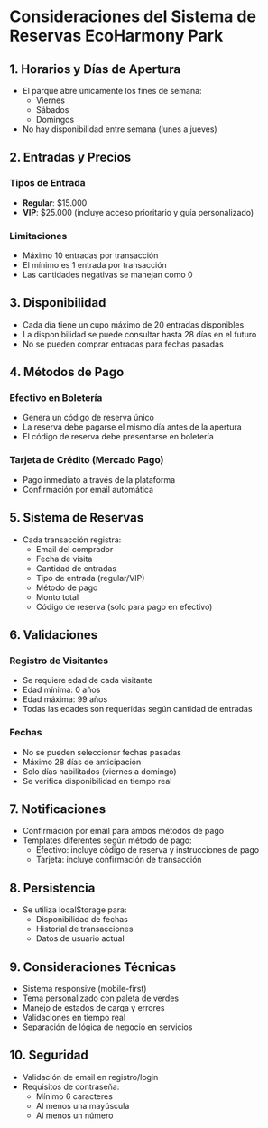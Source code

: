 # Consideraciones del Sistema de Reservas EcoHarmony Park

## 1. Horarios y Días de Apertura
- El parque abre únicamente los fines de semana:
  - Viernes
  - Sábados
  - Domingos
- No hay disponibilidad entre semana (lunes a jueves)

## 2. Entradas y Precios
### Tipos de Entrada
- **Regular**: $15.000
- **VIP**: $25.000 (incluye acceso prioritario y guía personalizado)

### Limitaciones
- Máximo 10 entradas por transacción
- El mínimo es 1 entrada por transacción
- Las cantidades negativas se manejan como 0

## 3. Disponibilidad
- Cada día tiene un cupo máximo de 20 entradas disponibles
- La disponibilidad se puede consultar hasta 28 días en el futuro
- No se pueden comprar entradas para fechas pasadas

## 4. Métodos de Pago
### Efectivo en Boletería
- Genera un código de reserva único
- La reserva debe pagarse el mismo día antes de la apertura
- El código de reserva debe presentarse en boletería

### Tarjeta de Crédito (Mercado Pago)
- Pago inmediato a través de la plataforma
- Confirmación por email automática

## 5. Sistema de Reservas
- Cada transacción registra:
  - Email del comprador
  - Fecha de visita
  - Cantidad de entradas
  - Tipo de entrada (regular/VIP)
  - Método de pago
  - Monto total
  - Código de reserva (solo para pago en efectivo)

## 6. Validaciones
### Registro de Visitantes
- Se requiere edad de cada visitante
- Edad mínima: 0 años
- Edad máxima: 99 años
- Todas las edades son requeridas según cantidad de entradas

### Fechas
- No se pueden seleccionar fechas pasadas
- Máximo 28 días de anticipación
- Solo días habilitados (viernes a domingo)
- Se verifica disponibilidad en tiempo real

## 7. Notificaciones
- Confirmación por email para ambos métodos de pago
- Templates diferentes según método de pago:
  - Efectivo: incluye código de reserva y instrucciones de pago
  - Tarjeta: incluye confirmación de transacción

## 8. Persistencia
- Se utiliza localStorage para:
  - Disponibilidad de fechas
  - Historial de transacciones
  - Datos de usuario actual

## 9. Consideraciones Técnicas
- Sistema responsive (mobile-first)
- Tema personalizado con paleta de verdes
- Manejo de estados de carga y errores
- Validaciones en tiempo real
- Separación de lógica de negocio en servicios

## 10. Seguridad
- Validación de email en registro/login
- Requisitos de contraseña:
  - Mínimo 6 caracteres
  - Al menos una mayúscula
  - Al menos un número
